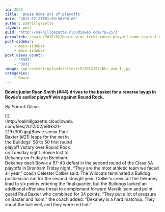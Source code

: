 ```yaml
---
id: 2573
title: 'Bowie bows out of playoffs'
date: '2012-02-23T01:50:50+00:00'
author: oakhillgazette
layout: post
guid: 'http://oakhillgazette.cloudioweb.com/?p=2573'
permalink: /bowie/2012/02/bowie-wins-first-round-playoff-game-against-round-rock-58-50/
post-sidebar:
    - main-sidebar
    - main-sidebar
post_views_count:
    - '3931'
    - '3931'
image: /wp-content/uploads/sites/15/2012/02/bhs_win-1.jpg
categories:
    - Bowie
---
```


**Bowie junior Ryan Smith (#44) drives to the basket for a reverse layup in Bowie’s earlier playoff win against Round Rock.**

*By Patrick Olson*

<div class="wp-caption alignright" id="attachment_2583" style="width: 229px">![](http://oakhillgazette.cloudioweb.com/files/2012/02/eBHS21-219x300.jpg)Bowie senior Paul Baxter (#21) leaps for the net in the Bulldogs' 58 to 50 first round playoff victory over Round Rock on Tuesday night. Bowie lost to Dekaney on Friday in Brenham.

</div>Dekaney dealt Bowie a 57-43 defeat in the second round of the Class 5A playoffs in Brenham Friday night. “They are the most athletic team we faced all year,” coach Celester Collier said. The Wildcats terminated a Bulldog postseason run for the second straight year.  
Collier’s crew cut the Dekaney lead to six points entering the final quarter, but the Bulldogs lacked an additional offensive threat to complement forward Mareik Isom and point guard Paul Baxter who combined for 34 points. “They put a lot of pressure on Baxter and Isom,” the coach added. “Dekaney is a hard matchup. They shoot the ball well, and they were red hot.”